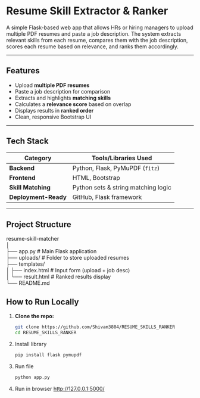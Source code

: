 # Resume Skill Extractor & Ranker

A simple Flask-based web app that allows HRs or hiring managers to upload multiple PDF resumes and paste a job description. The system extracts relevant skills from each resume, compares them with the job description, scores each resume based on relevance, and ranks them accordingly.

---

## Features

- Upload **multiple PDF resumes**
- Paste a job description for comparison
- Extracts and highlights **matching skills**
- Calculates a **relevance score** based on overlap
- Displays results in **ranked order**
- Clean, responsive Bootstrap UI

---

## Tech Stack

| Category            | Tools/Libraries Used                        |
|---------------------|---------------------------------------------|
| **Backend**         | Python, Flask, PyMuPDF (`fitz`)             |
| **Frontend**        | HTML, Bootstrap                             |
| **Skill Matching**  | Python sets & string matching logic         |
| **Deployment-Ready**| GitHub, Flask framework                     |

---

## Project Structure
resume-skill-matcher<br>
│<br>
├── app.py # Main Flask application<br>
├── uploads/ # Folder to store uploaded resumes<br>
├── templates/<br>
│ ├── index.html # Input form (upload + job desc)<br>
│ └── result.html # Ranked results display<br>
└── README.md <br>

## How to Run Locally

1. **Clone the repo:**

   ```bash
   git clone https://github.com/Shivam3804/RESUME_SKILLS_RANKER
   cd RESUME_SKILLS_RANKER
2. Install library
   ```bash
   pip install flask pymupdf
   
3. Run file
   ```bash
   python app.py
4. Run in browser
   http://127.0.0.1:5000/


